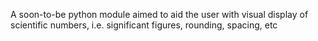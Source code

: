 A soon-to-be python module aimed to aid the user with visual display of scientific numbers, i.e. significant figures, rounding, spacing, etc

